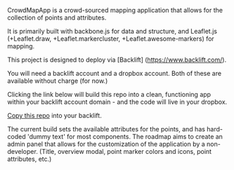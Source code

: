 CrowdMapApp is a crowd-sourced mapping application that allows for the collection of points and attributes.

It is primarily built with backbone.js for data and structure, and Leaflet.js (+Leaflet.draw, +Leaflet.markercluster, +Leaflet.awesome-markers) for mapping. 

This project is designed to deploy via [Backlift] (https://www.backlift.com/).

You will need a backlift account and a dropbox account. Both of these are available without charge (for now.) 

Clicking the link below will build this repo into a clean, functioning app within your backlift account domain - and the code will live in your dropbox.

[Copy this repo](https://www.backlift.com/backlift/dropbox/create?template=github.com/abenrob/CrowdMapApp&appname=CrowdMapApp "Copy") into your backlift.

The current build sets the available attributes for the points, and has hard-coded 'dummy text' for most components. 
The roadmap aims to create an admin panel that allows for the customization of the application by a non-developer. (Title, overview modal, point marker colors and icons, point attributes, etc.)
